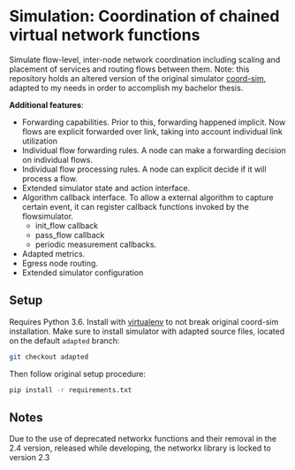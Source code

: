 # Simulation: Coordination of chained virtual network functions

Simulate flow-level, inter-node network coordination including scaling and placement of services and routing flows between them. Note: this repository holds an altered version of the original simulator [coord-sim](https://github.com/RealVNF/coordination-simulation), adapted to my needs in order to accomplish my bachelor thesis.


**Additional features**:

* Forwarding capabilities. Prior to this, forwarding happened implicit. Now flows are explicit forwarded over link, taking into account individual link utilization
* Individual flow forwarding rules. A node can make a forwarding decision on individual flows.
* Individual flow processing rules. A node can explicit decide if it will process a flow.
* Extended simulator state and action interface.
* Algorithm callback interface. To allow a external algorithm to capture certain event, it can register callback functions invoked by the flowsimulator.
	* init_flow callback
	* pass_flow callback
	* periodic measurement callbacks.
* Adapted metrics.
* Egress node routing.
* Extended simulator configuration


## Setup

Requires Python 3.6. Install with [virtualenv](https://virtualenv.pypa.io/en/stable/) to not break original coord-sim installation. Make sure to install simulator with adapted source files, located on the default `adapted` branch:
```bash
git checkout adapted
```

Then follow original setup procedure:
```bash
pip install -r requirements.txt
```


## Notes

Due to the use of deprecated networkx functions and their removal in the 2.4 version, released while developing, the networkx library is locked to version 2.3